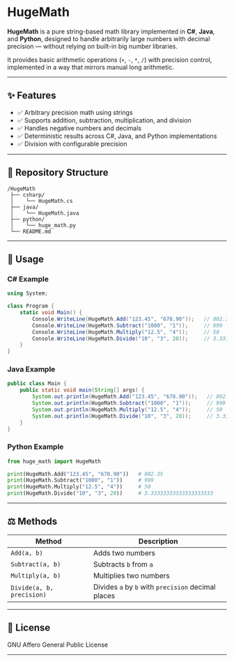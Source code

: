 # HugeMath

**HugeMath** is a pure string-based math library implemented in **C#**, **Java**, and **Python**, designed to handle arbitrarily large numbers with decimal precision — without relying on built-in big number libraries.

It provides basic arithmetic operations (`+`, `-`, `*`, `/`) with precision control, implemented in a way that mirrors manual long arithmetic.

---

## ✨ Features

* ✅ Arbitrary precision math using strings
* ✅ Supports addition, subtraction, multiplication, and division
* ✅ Handles negative numbers and decimals
* ✅ Deterministic results across C#, Java, and Python implementations
* ✅ Division with configurable precision

---

## 📂 Repository Structure

```
/HugeMath
 ├── csharp/
 │    └── HugeMath.cs
 ├── java/
 │    └── HugeMath.java
 ├── python/
 │    └── huge_math.py
 └── README.md
```

---

## 🚀 Usage

### C# Example

```csharp
using System;

class Program {
    static void Main() {
        Console.WriteLine(HugeMath.Add("123.45", "678.90"));   // 802.35
        Console.WriteLine(HugeMath.Subtract("1000", "1"));     // 999
        Console.WriteLine(HugeMath.Multiply("12.5", "4"));     // 50
        Console.WriteLine(HugeMath.Divide("10", "3", 20));     // 3.33333333333333333333
    }
}
```

### Java Example

```java
public class Main {
    public static void main(String[] args) {
        System.out.println(HugeMath.Add("123.45", "678.90"));   // 802.35
        System.out.println(HugeMath.Subtract("1000", "1"));     // 999
        System.out.println(HugeMath.Multiply("12.5", "4"));     // 50
        System.out.println(HugeMath.Divide("10", "3", 20));     // 3.33333333333333333333
    }
}
```

### Python Example

```python
from huge_math import HugeMath

print(HugeMath.Add("123.45", "678.90"))   # 802.35
print(HugeMath.Subtract("1000", "1"))     # 999
print(HugeMath.Multiply("12.5", "4"))     # 50
print(HugeMath.Divide("10", "3", 20))     # 3.33333333333333333333
```

---

## ⚖️ Methods

| Method                    | Description                                        |
| ------------------------- | -------------------------------------------------- |
| `Add(a, b)`               | Adds two numbers                                   |
| `Subtract(a, b)`          | Subtracts `b` from `a`                             |
| `Multiply(a, b)`          | Multiplies two numbers                             |
| `Divide(a, b, precision)` | Divides `a` by `b` with `precision` decimal places |

---

## 📜 License

GNU Affero General Public License

---
